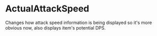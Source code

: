 # ActualAttackSpeed
Changes how attack speed information is being displayed so it's more obvious now, also displays item's potential DPS.
